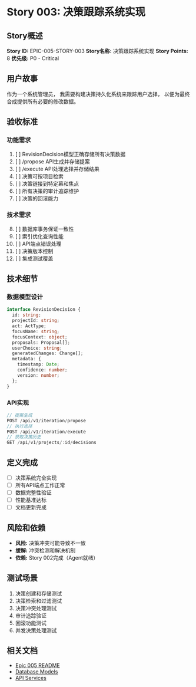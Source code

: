 # Story 003: 决策跟踪系统实现

## Story概述
**Story ID:** EPIC-005-STORY-003
**Story名称:** 决策跟踪系统实现
**Story Points:** 8
**优先级:** P0 - Critical

## 用户故事
作为一个系统管理员，
我需要构建决策持久化系统来跟踪用户选择，
以便为最终合成提供所有必要的修改数据。

## 验收标准

### 功能需求
1. [ ] RevisionDecision模型正确存储所有决策数据
2. [ ] /propose API生成并存储提案
3. [ ] /execute API处理选择并存储结果
4. [ ] 决策可按项目检索
5. [ ] 决策链接到特定幕和焦点
6. [ ] 所有决策的审计追踪维护
7. [ ] 决策的回滚能力

### 技术需求
8. [ ] 数据库事务保证一致性
9. [ ] 索引优化查询性能
10. [ ] API端点错误处理
11. [ ] 决策版本控制
12. [ ] 集成测试覆盖

## 技术细节

### 数据模型设计
```typescript
interface RevisionDecision {
  id: string;
  projectId: string;
  act: ActType;
  focusName: string;
  focusContext: object;
  proposals: Proposal[];
  userChoice: string;
  generatedChanges: Change[];
  metadata: {
    timestamp: Date;
    confidence: number;
    version: number;
  };
}
```

### API实现
```typescript
// 提案生成
POST /api/v1/iteration/propose
// 执行选择
POST /api/v1/iteration/execute
// 获取决策历史
GET /api/v1/projects/:id/decisions
```

## 定义完成
- [ ] 决策系统完全实现
- [ ] 所有API端点工作正常
- [ ] 数据完整性验证
- [ ] 性能基准达标
- [ ] 文档更新完成

## 风险和依赖
- **风险:** 决策冲突可能导致不一致
- **缓解:** 冲突检测和解决机制
- **依赖:** Story 002完成（Agent就绪）

## 测试场景
1. 决策创建和存储测试
2. 决策检索和过滤测试
3. 决策冲突处理测试
4. 审计追踪验证
5. 回滚功能测试
6. 并发决策处理测试

## 相关文档
- [Epic 005 README](./README.md)
- [Database Models](../../../prisma/schema.prisma)
- [API Services](../../../lib/db/services/)